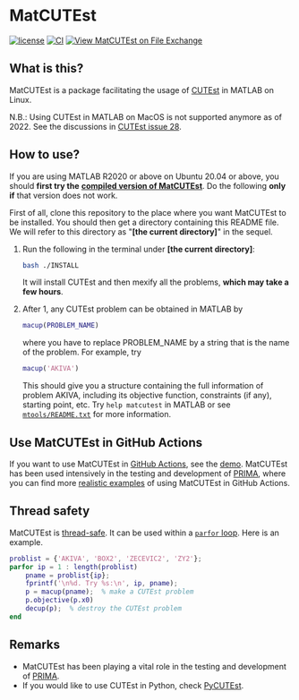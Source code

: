 # MatCUTEst

[![license](https://img.shields.io/badge/license-LGPLv3+-blue)](https://github.com/equipez/matcutest/blob/main/LICENCE.txt)
[![CI](https://github.com/equipez/matcutest/actions/workflows/ci.yml/badge.svg)](https://github.com/equipez/matcutest/actions/workflows/ci.yml)
[![View MatCUTEst on File Exchange](https://www.mathworks.com/matlabcentral/images/matlab-file-exchange.svg)](https://www.mathworks.com/matlabcentral/fileexchange/127948-matcutest)

## What is this?

MatCUTEst is a package facilitating the usage of [CUTEst](https://github.com/ralna/CUTEst) in MATLAB on Linux.

N.B.: Using CUTEst in MATLAB on MacOS is not supported anymore as of 2022. See the discussions in [CUTEst issue 28](https://github.com/ralna/CUTEst/issues/28).


## How to use?

If you are using MATLAB R2020 or above on Ubuntu 20.04 or above, you should **first try the**
[**compiled version of MatCUTEst**](https://github.com/equipez/matcutest_compiled). Do the following
**only if** that version does not work.

First of all, clone this repository to the place where you want MatCUTEst to be installed.
You should then get a directory containing this README file.
We will refer to this directory as "**[the current directory]**" in the sequel.

1. Run the following in the terminal under **[the current directory]**:

    ```bash
    bash ./INSTALL
    ```

   It will install CUTEst and then mexify all the problems, **which may take a few hours**.

2. After 1, any CUTEst problem can be obtained in MATLAB by

   ```matlab
   macup(PROBLEM_NAME)
   ```

   where you have to replace PROBLEM_NAME by a string that is the name
   of the problem. For example, try

   ```matlab
   macup('AKIVA')
   ```

   This should give you a structure containing the full information of
   problem AKIVA, including its objective function, constraints (if any),
   starting point, etc. Try `help matcutest` in MATLAB or see [`mtools/README.txt`](mtools/README.txt)
   for more information.


## Use MatCUTEst in GitHub Actions

If you want to use MatCUTEst in [GitHub Actions](https://docs.github.com/en/actions), see
the [demo](https://github.com/equipez/matcutest_compiled/blob/main/.github/workflows/demo.yml).
MatCUTEst has been used intensively in the testing and development of [PRIMA](http://www.libprima.net),
where you can find more [realistic examples](https://github.com/libprima/prima/blob/main/.github/workflows/verify_large.yml)
of using MatCUTEst in GitHub Actions.


## Thread safety

MatCUTEst is [thread-safe](https://en.wikipedia.org/wiki/Thread_safety). It can be used within
a [`parfor` loop](https://www.mathworks.com/help/parallel-computing/parfor.html). Here is an example.

```matlab
problist = {'AKIVA', 'BOX2', 'ZECEVIC2', 'ZY2'};
parfor ip = 1 : length(problist)
    pname = problist{ip};
    fprintf('\n%d. Try %s:\n', ip, pname);
    p = macup(pname);  % make a CUTEst problem
    p.objective(p.x0)
    decup(p);  % destroy the CUTEst problem
end
```


## Remarks

- MatCUTEst has been playing a vital role in the testing and development of [PRIMA](http://www.libprima.net).
- If you would like to use CUTEst in Python, check [PyCUTEst](https://github.com/jfowkes/pycutest).
